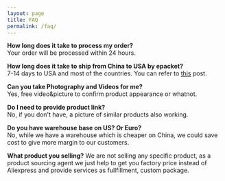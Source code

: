 ```yaml
---
layout: page
title: FAQ
permalink: /faq/
---
```


**How long does it take to process my order?**  
Your order will be processed within 24 hours.  

**How long does it take to ship from China to USA by epacket?**  
7-14 days to USA and most of the countries. You can refer to [this](https://1stopdropshipping.com/blog/2019/03/1-Article-Answer-All-Question-Of-Shipping.html) post.  

**Can you take Photography and Videos for me?**  
Yes, free video&picture to confirm product appearance or whatnot.  

**Do I need to provide product link?**  
No, if you don't have, a picture of similar products also working.  

**Do you have warehouse base on US? Or Euro?**  
No, while we have a warehouse which is cheaper on China, we could save cost to give more margin to our customers.  

**What product you selling?**
We are not selling any specific product, as a product sourcing agent we just help to get you factory price instead of Aliexpress and provide services as fullfillment, custom package.